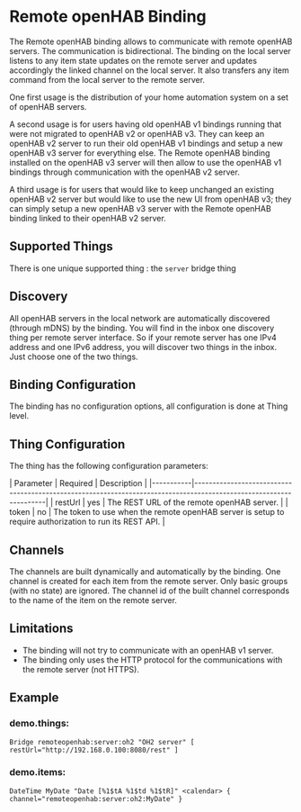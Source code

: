 # Remote openHAB Binding

The Remote openHAB binding allows to communicate with remote openHAB servers.
The communication is bidirectional.
The binding on the local server listens to any item state updates on the remote server and updates accordingly the linked channel on the local server.
It also transfers any item command from the local server to the remote server.

One first usage is the distribution of your home automation system on a set of openHAB servers.

A second usage is for users having old openHAB v1 bindings running that were not migrated to openHAB v2 or openHAB v3.
They can keep an openHAB v2 server to run their old openHAB v1 bindings and setup a new openHAB v3 server for everything else.
The Remote openHAB binding installed on the openHAB v3 server will then allow to use the openHAB v1 bindings through communication with the openHAB v2 server.

A third usage is for users that would like to keep unchanged an existing openHAB v2 server but would like to use the new UI from openHAB v3; they can simply setup a new openHAB v3 server with the Remote openHAB binding linked to their openHAB v2 server.

## Supported Things

There is one unique supported thing : the `server` bridge thing 

## Discovery

All openHAB servers in the local network are automatically discovered (through mDNS) by the binding.
You will find in the inbox one discovery thing per remote server interface.
So if your remote server has one IPv4 address and one IPv6 address, you will discover two things in the inbox.
Just choose one of the two things.

## Binding Configuration

The binding has no configuration options, all configuration is done at Thing level.

## Thing Configuration

The thing has the following configuration parameters:

| Parameter | Required | Description                                                                                            |
|-----------|-------------------------------------------------------------------------------------------------------------------|
| restUrl   | yes      | The REST URL of the remote openHAB server.                                                             |
| token     | no       | The token to use when the remote openHAB server is setup to require authorization to run its REST API. |

## Channels

The channels are built dynamically and automatically by the binding.
One channel is created for each item from the remote server.
Only basic groups (with no state) are ignored.
The channel id of the built channel corresponds to the name of the item on the remote server.

## Limitations

* The binding will not try to communicate with an openHAB v1 server.
* The binding only uses the HTTP protocol for the communications with the remote server (not HTTPS).

## Example

### demo.things:

```
Bridge remoteopenhab:server:oh2 "OH2 server" [ restUrl="http://192.168.0.100:8080/rest" ]
```

### demo.items:

```
DateTime MyDate "Date [%1$tA %1$td %1$tR]" <calendar> { channel="remoteopenhab:server:oh2:MyDate" }
```
